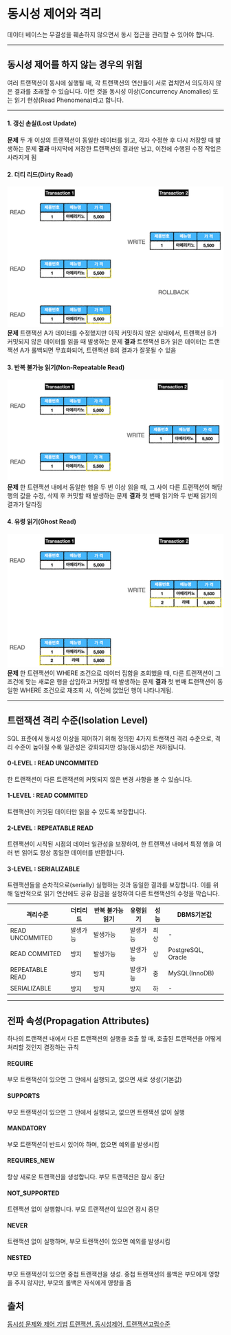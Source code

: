# 동시성 제어와 격리
데이터 베이스는 무결성을 훼손하지 않으면서 동시 접근을 관리할 수 있어야 합니다.

---

## 동시성 제어를 하지 않는 경우의 위험
여러 트랜잭션이 동시에 실행될 때, 각 트랜잭션의 연산들이 서로 겹치면서 의도하지 않은 결과를 초래할 수 있습니다. 이런 것을 동시성 이상(Concurrency Anomalies) 또는 읽기 현상(Read Phenomena)라고 합니다.
  
---

#### 1. 갱신 손실(Lost Update)
**문제**
 두 개 이상의 트랜잭션이 동일한 데이터를 읽고, 각자 수정한 후 다시 저장할 때 발생하는 문제
**결과**
마지막에 저장한 트랜잭션의 결과만 남고, 이전에 수행된 수정 작업은 사라지게 됨

#### 2. 더티 리드(Dirty Read)
![Dirty Read](src/DirtyRead.png)
**문제**
트랜잭션 A가 데이터를 수정했지만 아직 커밋하지 않은 상태에서, 트랜잭션 B가 커밋되지 않은 데이터를 읽을 때 발생하는 문제
**결과**
트랜잭션 B가 읽은 데이터는 트랜잭션 A가 롤백되면 무효화되어, 트랜잭션 B의 결과가 잘못될 수 있음

#### 3. 반복 불가능 읽기(Non-Repeatable Read)
![Non-Repeatable Read](src/NonRepeatableRead.png)
**문제**
한 트랜잭션 내에서 동일한 행을 두 번 이상 읽을 때, 그 사이 다른 트랜잭션이 해당 행의 값을 수정, 삭제 후 커밋할 때 발생하는 문제
**결과**
첫 번째 읽기와 두 번째 읽기의 결과가 달라짐

#### 4. 유령 읽기(Ghost Read)
![Ghost Read](src/PhantomRead.png)
**문제**
한 트랜잭션이 WHERE 조건으로 데이터 집합을 조회했을 때, 다른 트랜잭션이 그 조건에 맞는 새로운 행을 삽입하고 커밋할 때 발생하는 문제
**결과**
첫 번째 트랜잭션이 동일한 WHERE 조건으로 재조회 시, 이전에 없었던 행이 나타나게됨.

---

## 트랜잭션 격리 수준(Isolation Level)

SQL 표준에서 동시성 이상을 제어하기 위해 정의한 4가지 트랜잭션 격리 수준으로, 격리 수준이 높아질 수록 일관성은 강화되지만 성능(동시성)은 저하됩니다.

#### 0-LEVEL : READ UNCOMMITED
한 트랜잭션이 다른 트랜잭션의 커밋되지 않은 변경 사항을 볼 수 있습니다.
#### 1-LEVEL : READ COMMITED
트랜잭션이 커밋된 데이터만 읽을 수 있도록 보장합니다.
#### 2-LEVEL : REPEATABLE READ
트랜잭션이 시작된 시점의 데이터 일관성을 보장하여, 한 트랜잭션 내에서 특정 행을 여러 번 읽어도 항상 동일한 데이터를 반환합니다.
#### 3-LEVEL : SERIALIZABLE
트랜잭션들을 순차적으로(serially) 실행하는 것과 동일한 결과를 보장합니다. 이를 위해 일반적으로 읽기 연산에도 공유 잠금을 설정하여 다른 트랜잭션의 수정을 막습니다.

격리수준 | 더티리드 | 반복 불가능 읽기 | 유령읽기 | 성능 | DBMS기본값
--- | --- | --- | --- | --- | ---
READ UNCOMMITED | 발생가능 | 발생가능 | 발생가능 | 최상 | -
READ COMMITED | 방지 | 발생가능 | 발생가능 | 상 | PostgreSQL, Oracle
REPEATABLE READ | 방지 | 방지 | 발생가능 | 중 | MySQL(InnoDB)
SERIALIZABLE | 방지 | 방지 | 방지 | 하 | -

---

## 전파 속성(Propagation Attributes)
하나의 트랜잭션 내에서 다른 트랜잭션의 실행을 호출 할 때, 호출된 트랜잭션을 어떻게 처리할 것인지 결정하는 규칙

#### REQUIRE
부모 트랜잭션이 있으면 그 안에서 실행되고, 없으면 새로 생성(기본값)

#### SUPPORTS
부모 트랜잭션이 있으면 그 안에서 실행되고, 없으면 트랜잭션 없이 실행
#### MANDATORY
부모 트랜잭션이 반드시 있어야 하며, 없으면 예외를 발생시킴
#### REQUIRES_NEW
항상 새로운 트랜잭션을 생성합니다. 부모 트랜잭션은 잠시 중단
#### NOT_SUPPORTED
트랜잭션 없이 실행합니다. 부모 트랜잭션이 있으면 잠시 중단
#### NEVER
트랜잭션 없이 실행하며, 부모 트랜잭션이 있으면 예외를 발생시킴
#### NESTED
부모 트랜잭션이 있으면 중첩 트랜잭션을 생성.
중첩 트랜잭션의 롤백은 부모에게 영향을 주지 않지만, 부모의 롤백은 자식에게 영향을 줌


## 출처
[동시성 문제와 제어 기법](https://s-y-130.tistory.com/232)
[트랜잭션, 동시성제어, 트랜잭션고립수준](https://jamiehun.tistory.com/164)